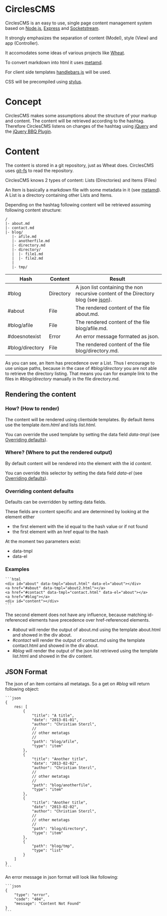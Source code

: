 # CirclesCMS

CirclesCMS is an easy to use, single page content management system based on [Node.js](http://nodejs.org/), [Express](http://expressjs.com/) and [Socketstream](http://www.socketstream.org/).

It strongly emphasizes the separation of content (Model), style (View) and app (Controller).

It accomodates some ideas of various projects like [Wheat](https://github.com/creationix/wheat).

To convert markdown into html it uses [metamd](https://github.com/chrisjaure/metamd).

For client side templates [handlebars.js](http://handlebarsjs.com/) will be used.

CSS will be precompiled using [stylus](http://learnboost.github.com/stylus/).

# Concept

CirclesCMS makes some assumptions about the structure of your markup and content. The content will be retrieved according to the hashtag. Therefore CirclesCMS listens on changes of the hashtag using [jQuery](http://jquery.com/) and the [jQuery BBQ Plugin](http://benalman.com/code/projects/jquery-bbq/docs/files/jquery-ba-bbq-js.html).

# Content

The content is stored in a git repository, just as Wheat does. CirclesCMS uses [git-fs](https://github.com/creationix/node-git) to read the repository.

CirclesCMS knows 2 types of content: Lists (Directories) and Items (Files)

An Item is basically a markdown file with some metadata in it (see [metamd](https://github.com/chrisjaure/metamd)). A List is a directory containing other Lists and Items.

Depending on the hashtag following content will be retrieved assuming following content structure:

    /
    |- about.md
    |- contact.md
    |- blog/
       |- afile.md
       |- anotherfile.md
       |- directory.md
       |- directory/
       |  |- file1.md
       |  |- file2.md
       |
       |- tmp/


| Hash            | Content    | Result                                                                                             |
|-----------------|------------|----------------------------------------------------------------------------------------------------|
| #blog           | Directory  | A json list containing the non recursive content of the Directory blog (see [json](#json-format)). |
| #about          | File       | The rendered content of the file about.md.                                                         |
| #blog/afile     | File       | The rendered content of the file blog/afile.md.                                                    |
| #doesnotexist   | Error      | An error message formated as json.                                                                 |
| #blog/directory | File       | The rendered content of the file blog/directory.md.                                                |

As you can see, an Item has precedence over a List. Thus I encourage to use unique paths, because in the case of _#blog/directory_ you are not able to retrieve the directory listing. That means you can for example link to the files in _#blog/directory_ manually in the file directory.md.

## Rendering the content

### How? (How to render)

The content will be rendered using clientside templates. By default items use the template _item.html_ and lists _list.html_.

You can override the used template by setting the data field _data-tmpl_ (see [Overriding defaults](#overriding-content-defaults)).

### Where? (Where to put the rendered output)

By default content will be rendered into the element with the id _content_.

You can override this selector by setting the data field _data-el_ (see [Overriding defaults](#overriding-content-defaults)).

### Overriding content defaults

Defaults can be overridden by setting data fields.

These fields are content specific and are determined by looking at the element either 

* the first element with the id equal to the hash value or if not found
* the first element with an href equal to the hash

At the moment two parameters exist:

* data-tmpl
* data-el

### Examples

    ```html
    <div id="about" data-tmpl="about.html" data-el="about"></div>
    <a href="#about" data-tmpl="about2.html"></a>
    <a href="#contact" data-tmpl="contact.html" data-el="about"></a>
    <a href="#blog"></a>
    <div id="content"></div>
    ```

The second element does not have any influence, because matching id-referenced elements have precedence over href-referenced elements.

* _#about_ will render the output of about.md using the template about.html and showed in the div about.
* _#contact_ will render the output of contact.md using the template contact.html and showed in the div about.
* _#blog_ will render the output of the json list retrieved using the template list.html and showed in the div content.

## <a id="json"></a>JSON Format

The json of an item contains all metatags. So a get on _#blog_ will return following object:

    ```json
    {
        res: [
            {
                "title": "A title",
                "date": "2013-01-01",
                "author": "Christian Sterzl",
                //
                // other metatags
                //
                "path": "blog/afile",
                "type": "item"
            },
            {
                "title": "Another title",
                "date": "2013-02-02",
                "author": "Christian Sterzl",
                //
                // other metatags
                //
                "path": "blog/anotherfile",
                "type": "item"
            },
            {                
                "title": "Another title",
                "date": "2013-02-02",
                "author": "Christian Sterzl",
                //
                // other metatags
                //
                "path": "blog/directory",
                "type": "item"
            },
            {                
                "path": "blog/tmp",
                "type": "list"
            }
        ]
    }
    ```

An error message in json format will look like following:

    ```json
    {
        "type": "error",
        "code": "404",
        "message": "Content Not Found"
    }
    ```

